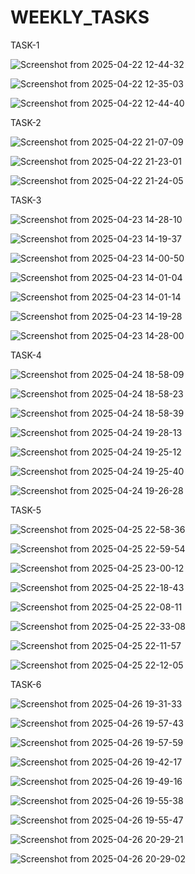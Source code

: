 # WEEKLY_TASKS

TASK-1 

![Screenshot from 2025-04-22 12-44-32](https://github.com/user-attachments/assets/8bb32bb9-08b0-4ab5-af86-6834bd747691)

![Screenshot from 2025-04-22 12-35-03](https://github.com/user-attachments/assets/3f97465f-7330-48ee-85a9-87c34ee9c977)

![Screenshot from 2025-04-22 12-44-40](https://github.com/user-attachments/assets/20eb62e1-9b10-4478-97b5-8de4c5a68e5e)

TASK-2

![Screenshot from 2025-04-22 21-07-09](https://github.com/user-attachments/assets/92d6dfa3-5021-4699-9456-1c85aaffbdb9)

![Screenshot from 2025-04-22 21-23-01](https://github.com/user-attachments/assets/6bab3f7e-b378-4523-ae63-75fb41881a0c)

![Screenshot from 2025-04-22 21-24-05](https://github.com/user-attachments/assets/631e9136-d4ae-4047-bbcc-373471d0b181)

TASK-3

![Screenshot from 2025-04-23 14-28-10](https://github.com/user-attachments/assets/f88bb479-1781-47ba-bb14-08414e01495e)

![Screenshot from 2025-04-23 14-19-37](https://github.com/user-attachments/assets/aa0a0bcf-bfa7-48f6-b2b4-e656c00ffabd)

![Screenshot from 2025-04-23 14-00-50](https://github.com/user-attachments/assets/6a9a0960-63c2-4a8f-8abc-e1d0c14815e1)

![Screenshot from 2025-04-23 14-01-04](https://github.com/user-attachments/assets/780a6bd2-9f66-4716-a782-8876e5546b4b)

![Screenshot from 2025-04-23 14-01-14](https://github.com/user-attachments/assets/56c25266-c54a-4f66-a0e3-7819428f0ab1)

![Screenshot from 2025-04-23 14-19-28](https://github.com/user-attachments/assets/dd07a07c-194a-4563-9ec1-2eb25f6ba2bf)

![Screenshot from 2025-04-23 14-28-00](https://github.com/user-attachments/assets/41634be5-b2d7-4a96-9463-86760f198300)

TASK-4

![Screenshot from 2025-04-24 18-58-09](https://github.com/user-attachments/assets/758e8d1e-87a9-4fef-aebb-2abc4951a11d)

![Screenshot from 2025-04-24 18-58-23](https://github.com/user-attachments/assets/2dc737e6-8cbc-405a-93f0-8f4b178b9146)

![Screenshot from 2025-04-24 18-58-39](https://github.com/user-attachments/assets/82bba302-1d6c-4233-967c-cd8fcdf54911)

![Screenshot from 2025-04-24 19-28-13](https://github.com/user-attachments/assets/ae308081-7202-4ee8-9071-bf1ec1d302ab)

![Screenshot from 2025-04-24 19-25-12](https://github.com/user-attachments/assets/d857c7bf-c47a-44da-85af-9c5a815d019a)

![Screenshot from 2025-04-24 19-25-40](https://github.com/user-attachments/assets/b2883d2f-5336-4119-946d-656544d02504)

![Screenshot from 2025-04-24 19-26-28](https://github.com/user-attachments/assets/090b03a1-a72b-4f78-9b88-01329c06bf18)

TASK-5

![Screenshot from 2025-04-25 22-58-36](https://github.com/user-attachments/assets/adccf05a-9340-410a-bc40-8353e3306d9b)

![Screenshot from 2025-04-25 22-59-54](https://github.com/user-attachments/assets/3053ab70-9046-48a5-9dec-3fa1da4262c4)

![Screenshot from 2025-04-25 23-00-12](https://github.com/user-attachments/assets/867bf981-44d5-431b-8a8a-5364db05d8d4)

![Screenshot from 2025-04-25 22-18-43](https://github.com/user-attachments/assets/45280d3f-c0e2-4de1-93d6-2224e75a9912)

![Screenshot from 2025-04-25 22-08-11](https://github.com/user-attachments/assets/7bcb6dd5-9eb2-42c5-a411-c2961a81a500)

![Screenshot from 2025-04-25 22-33-08](https://github.com/user-attachments/assets/60295f81-50bf-452b-8c8c-5d7b04adf809)

![Screenshot from 2025-04-25 22-11-57](https://github.com/user-attachments/assets/d9dd5c5b-19b7-42ec-8d7a-38a89575371c)

![Screenshot from 2025-04-25 22-12-05](https://github.com/user-attachments/assets/5ba41060-e2a2-40c6-af97-baeb03253163)

TASK-6

![Screenshot from 2025-04-26 19-31-33](https://github.com/user-attachments/assets/a4a588fc-c83b-4c14-8342-4a85debaf424)

![Screenshot from 2025-04-26 19-57-43](https://github.com/user-attachments/assets/ccc7db1d-4b60-4024-8462-2f400554a367)

![Screenshot from 2025-04-26 19-57-59](https://github.com/user-attachments/assets/d1911d25-0811-4672-b878-8ff02ebdaf53)

![Screenshot from 2025-04-26 19-42-17](https://github.com/user-attachments/assets/aca44f19-e2f5-4d6c-b68e-a3f57d57c539)

![Screenshot from 2025-04-26 19-49-16](https://github.com/user-attachments/assets/273b5b9a-b213-4413-9279-f8eeedfc157a)

![Screenshot from 2025-04-26 19-55-38](https://github.com/user-attachments/assets/db43ffa0-635b-48e1-8a9f-cad0924c2ee5)

![Screenshot from 2025-04-26 19-55-47](https://github.com/user-attachments/assets/753f8120-cd93-422c-8971-8ebba62f9e9e)

![Screenshot from 2025-04-26 20-29-21](https://github.com/user-attachments/assets/abcef9ec-4f83-4e61-8ebd-e0fbcb77744e)

![Screenshot from 2025-04-26 20-29-02](https://github.com/user-attachments/assets/64d81b19-5633-4077-826f-4a058609da97)






